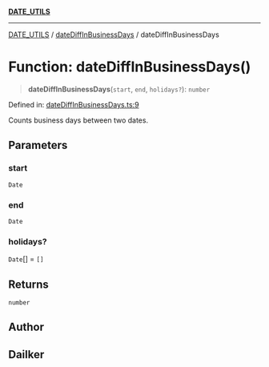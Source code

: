 [**DATE_UTILS**](../../README.md)

***

[DATE_UTILS](../../README.md) / [dateDiffInBusinessDays](../README.md) / dateDiffInBusinessDays

# Function: dateDiffInBusinessDays()

> **dateDiffInBusinessDays**(`start`, `end`, `holidays?`): `number`

Defined in: [dateDiffInBusinessDays.ts:9](https://github.com/dailker/everyutil/blob/ad2377a1b54f33845a97eb4ed5e96eec58b021e0/src/date/dateDiffInBusinessDays.ts#L9)

Counts business days between two dates.

## Parameters

### start

`Date`

### end

`Date`

### holidays?

`Date`[] = `[]`

## Returns

`number`

## Author

## Dailker
